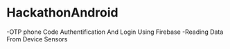 # HackathonAndroid
-OTP phone Code Authentification And Login Using Firebase
-Reading Data From Device Sensors
